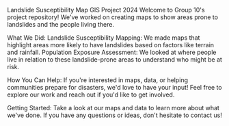 Landslide Susceptibility Map 
GIS Project 2024
Welcome to Group 10's project repository! We've worked on creating maps to show areas prone to landslides and the people living there.

What We Did:
Landslide Susceptibility Mapping: We made maps that highlight areas more likely to have landslides based on factors like terrain and rainfall.
Population Exposure Assessment: We looked at where people live in relation to these landslide-prone areas to understand who might be at risk.

How You Can Help:
If you're interested in maps, data, or helping communities prepare for disasters, we'd love to have your input! Feel free to explore our work and reach out if you'd like to get involved.

Getting Started:
Take a look at our maps and data to learn more about what we've done. If you have any questions or ideas, don't hesitate to contact us!
